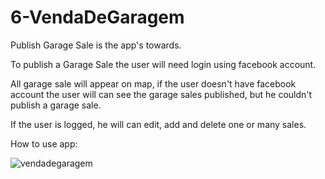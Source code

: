 # 6-VendaDeGaragem

Publish Garage Sale is the app's towards.

To publish a Garage Sale the user will need login using facebook account.

All garage sale will appear on map, if the user doesn't have facebook account the user will can see the garage sales published, but he couldn't publish a garage sale.

If the user is logged, he will can edit, add and delete one or many sales.

How to use app:

![vendadegaragem](https://cloud.githubusercontent.com/assets/11273459/14970350/98f5c66e-109e-11e6-950a-f81b4ad44ee8.gif)




